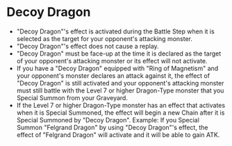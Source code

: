 # Decoy Dragon

*   "Decoy Dragon"'s effect is activated during the Battle Step when it is selected as the target for your opponent's attacking monster.
*   "Decoy Dragon"'s effect does not cause a replay.
*   "Decoy Dragon" must be face-up at the time it is declared as the target of your opponent's attacking monster or its effect will not activate.
*   If you have a "Decoy Dragon" equipped with "Ring of Magnetism" and your opponent's monster declares an attack against it, the effect of "Decoy Dragon" is still activated and your opponent's attacking monster must still battle with the Level 7 or higher Dragon-Type monster that you Special Summon from your Graveyard.
*   If the Level 7 or higher Dragon-Type monster has an effect that activates when it is Special Summoned, the effect will begin a new Chain after it is Special Summoned by "Decoy Dragon". Example: If you Special Summon "Felgrand Dragon" by using "Decoy Dragon"'s effect, the effect of "Felgrand Dragon" will activate and it will be able to gain ATK.
